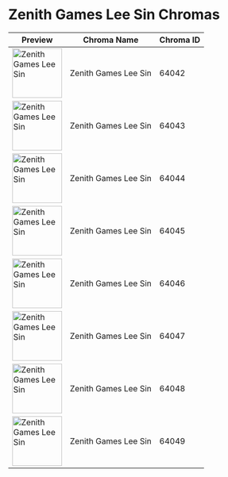 # Zenith Games Lee Sin Chromas

| Preview | Chroma Name | Chroma ID |
|---|---|---|
| <img src='https://raw.communitydragon.org/latest/plugins/rcp-be-lol-game-data/global/default/v1/champion-chroma-images/64/64042.png' alt='Zenith Games Lee Sin' width='100'> | Zenith Games Lee Sin | 64042 |
| <img src='https://raw.communitydragon.org/latest/plugins/rcp-be-lol-game-data/global/default/v1/champion-chroma-images/64/64043.png' alt='Zenith Games Lee Sin' width='100'> | Zenith Games Lee Sin | 64043 |
| <img src='https://raw.communitydragon.org/latest/plugins/rcp-be-lol-game-data/global/default/v1/champion-chroma-images/64/64044.png' alt='Zenith Games Lee Sin' width='100'> | Zenith Games Lee Sin | 64044 |
| <img src='https://raw.communitydragon.org/latest/plugins/rcp-be-lol-game-data/global/default/v1/champion-chroma-images/64/64045.png' alt='Zenith Games Lee Sin' width='100'> | Zenith Games Lee Sin | 64045 |
| <img src='https://raw.communitydragon.org/latest/plugins/rcp-be-lol-game-data/global/default/v1/champion-chroma-images/64/64046.png' alt='Zenith Games Lee Sin' width='100'> | Zenith Games Lee Sin | 64046 |
| <img src='https://raw.communitydragon.org/latest/plugins/rcp-be-lol-game-data/global/default/v1/champion-chroma-images/64/64047.png' alt='Zenith Games Lee Sin' width='100'> | Zenith Games Lee Sin | 64047 |
| <img src='https://raw.communitydragon.org/latest/plugins/rcp-be-lol-game-data/global/default/v1/champion-chroma-images/64/64048.png' alt='Zenith Games Lee Sin' width='100'> | Zenith Games Lee Sin | 64048 |
| <img src='https://raw.communitydragon.org/latest/plugins/rcp-be-lol-game-data/global/default/v1/champion-chroma-images/64/64049.png' alt='Zenith Games Lee Sin' width='100'> | Zenith Games Lee Sin | 64049 |
